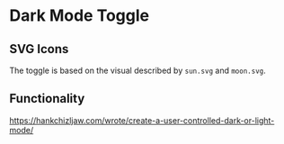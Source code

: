 # Dark Mode Toggle

## SVG Icons

The toggle is based on the visual described by `sun.svg` and `moon.svg`.

## Functionality

https://hankchizljaw.com/wrote/create-a-user-controlled-dark-or-light-mode/
